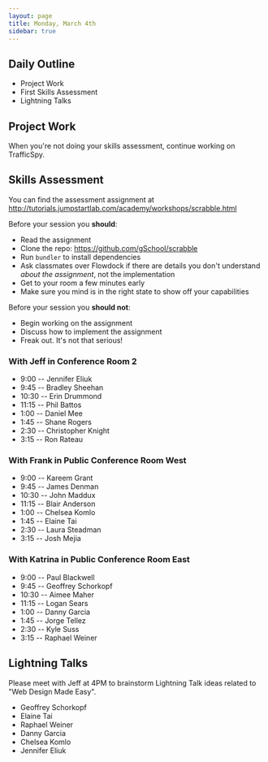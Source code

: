 ```yaml
---
layout: page
title: Monday, March 4th
sidebar: true
---
```


## Daily Outline

* Project Work
* First Skills Assessment
* Lightning Talks

## Project Work

When you're not doing your skills assessment, continue working on TrafficSpy.

## Skills Assessment

You can find the assessment assignment at http://tutorials.jumpstartlab.com/academy/workshops/scrabble.html

Before your session you **should**:

* Read the assignment
* Clone the repo: https://github.com/gSchool/scrabble
* Run `bundler` to install dependencies
* Ask classmates over Flowdock if there are details you don't understand *about the assignment*, not the implementation
* Get to your room a few minutes early
* Make sure you mind is in the right state to show off your capabilities

Before your session you **should not**:

* Begin working on the assignment
* Discuss how to implement the assignment
* Freak out. It's not that serious!

### With Jeff in Conference Room 2

* 9:00 -- Jennifer Eliuk
* 9:45 -- Bradley Sheehan
* 10:30 -- Erin Drummond
* 11:15 -- Phil Battos
* 1:00 -- Daniel Mee
* 1:45 -- Shane Rogers
* 2:30 -- Christopher Knight
* 3:15 -- Ron Rateau

### With Frank in Public Conference Room West

* 9:00 -- Kareem Grant
* 9:45 -- James Denman
* 10:30 -- John Maddux
* 11:15 -- Blair Anderson
* 1:00 -- Chelsea Komlo
* 1:45 -- Elaine Tai
* 2:30 -- Laura Steadman
* 3:15 -- Josh Mejia

### With Katrina in Public Conference Room East

* 9:00 -- Paul Blackwell
* 9:45 -- Geoffrey Schorkopf
* 10:30 -- Aimee Maher
* 11:15 -- Logan Sears
* 1:00 -- Danny Garcia
* 1:45 -- Jorge Tellez
* 2:30 -- Kyle Suss
* 3:15 -- Raphael Weiner

## Lightning Talks

Please meet with Jeff at 4PM to brainstorm Lightning Talk ideas related to "Web Design Made Easy".

* Geoffrey Schorkopf
* Elaine Tai
* Raphael Weiner
* Danny Garcia
* Chelsea Komlo
* Jennifer Eliuk